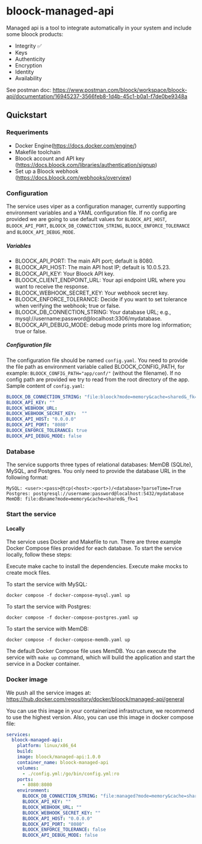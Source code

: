 # bloock-managed-api

Managed api is a tool to integrate automatically in your system and include some bloock products:

- Integrity ✅
- Keys
- Authenticity
- Encryption
- Identity
- Availability

See postman doc: https://www.postman.com/bloock/workspace/bloock-api/documentation/16945237-3566feb8-1d4b-45c1-b0a1-f7de0be9348a

## Quickstart

### Requeriments

- Docker Engine(https://docs.docker.com/engine/)
- Makefile toolchain
- Bloock account and API key (https://docs.bloock.com/libraries/authentication/signup)
- Set up a Bloock webhook (https://docs.bloock.com/webhooks/overview)

### Configuration

The service uses viper as a configuration manager, currently supporting environment variables and a YAML configuration file. If no config are provided
we are going to use default values for `BLOOCK_API_HOST`, `BLOOCK_API_PORT`, `BLOOCK_DB_CONNECTION_STRING`, `BLOOCK_ENFORCE_TOLERANCE` and `BLOOCK_API_DEBUG_MODE`.
##### Variables

- BLOOCK_API_PORT: The main API port; default is 8080.
- BLOOCK_API_HOST: The main API host IP; default is 10.0.5.23.
- BLOOCK_API_KEY: Your Bloock API key.
- BLOOCK_CLIENT_ENDPOINT_URL: Your api endpoint URL where you want to receive the response.
- BLOOCK_WEBHOOK_SECRET_KEY: Your webhook secret key.
- BLOOCK_ENFORCE_TOLERANCE: Decide if you want to set tolerance when verifying the webhook; true or false.
- BLOOCK_DB_CONNECTION_STRING: Your database URL; e.g., mysql://username:password@localhost:3306/mydatabase.
- BLOOCK_API_DEBUG_MODE: debug mode prints more log information; true or false.

##### Configuration file

The configuration file should be named `config.yaml`. You need to provide the file path as environment variable called BLOOCK_CONFIG_PATH, for example: `BLOOCK_CONFIG_PATH="app/conf/"` (without the filename).
If no config path are provided we try to read from the root directory of the app.
Sample content of `config.yaml`:

```yaml
BLOOCK_DB_CONNECTION_STRING: "file:bloock?mode=memory&cache=shared&_fk=1"
BLOOCK_API_KEY: ""
BLOOCK_WEBHOOK_URL:
BLOOCK_WEBHOOK_SECRET_KEY:  ""
BLOOCK_API_HOST: "0.0.0.0"
BLOOCK_API_PORT: "8080"
BLOOCK_ENFORCE_TOLERANCE: true
BLOOCK_API_DEBUG_MODE: false
```

### Database
The service supports three types of relational databases: MemDB (SQLite), MySQL, and Postgres. You only need to provide the database URL in the following format:

````
MySQL: <user>:<pass>@tcp(<host>:<port>)/<database>?parseTime=True
Postgres: postgresql://username:password@localhost:5432/mydatabase
MemDB: file:dbname?mode=memory&cache=shared&_fk=1
````

### Start the service

#### Locally
The service uses Docker and Makefile to run. There are three example Docker Compose files provided for each database. To start the service locally, follow these steps:

Execute make cache to install the dependencies.
Execute make mocks to create mock files.

To start the service with MySQL:
```
docker compose -f docker-compose-mysql.yaml up
```

To start the service with Postgres:
```
docker compose -f docker-compose-postgres.yaml up
```
To start the service with MemDB:
```
docker compose -f docker-compose-memdb.yaml up
```
The default Docker Compose file uses MemDB. You can execute the service with `make up` command, which will build the application and start the service in a Docker container.

### Docker image
We push all the service images at: https://hub.docker.com/repository/docker/bloock/managed-api/general

You can use this image in your containerized infrastructure, we recommend to use the highest version.
Also, you can use this image in docker compose file:
```yaml
services:
  bloock-managed-api:
    platform: linux/x86_64
    build:
    image: bloock/managed-api:1.0.0
    container_name: bloock-managed-api
    volumes:
      - ./config.yml:/go/bin/config.yml:ro
    ports:
      - 8080:8080
    environment:
      BLOOCK_DB_CONNECTION_STRING: "file:managed?mode=memory&cache=shared&_fk=1"
      BLOOCK_API_KEY: ""
      BLOOCK_WEBHOOK_URL: ""
      BLOOCK_WEBHOOK_SECRET_KEY: ""
      BLOOCK_API_HOST: "0.0.0.0"
      BLOOCK_API_PORT: "8080"
      BLOOCK_ENFORCE_TOLERANCE: false
      BLOOCK_API_DEBUG_MODE: false

```